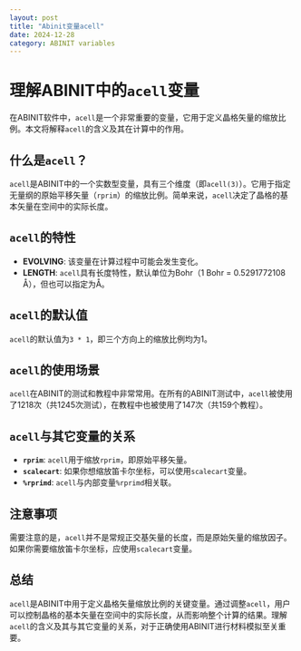 ```yaml
---
layout: post
title: "Abinit变量acell"
date: 2024-12-28
category: ABINIT variables
---
```


# 理解ABINIT中的`acell`变量

在ABINIT软件中，`acell`是一个非常重要的变量，它用于定义晶格矢量的缩放比例。本文将解释`acell`的含义及其在计算中的作用。

## 什么是`acell`？

`acell`是ABINIT中的一个实数型变量，具有三个维度（即`acell(3)`）。它用于指定无量纲的原始平移矢量（`rprim`）的缩放比例。简单来说，`acell`决定了晶格的基本矢量在空间中的实际长度。

## `acell`的特性

- **EVOLVING**: 该变量在计算过程中可能会发生变化。
- **LENGTH**: `acell`具有长度特性，默认单位为Bohr（1 Bohr = 0.5291772108 Å），但也可以指定为Å。

## `acell`的默认值

`acell`的默认值为`3 * 1`，即三个方向上的缩放比例均为1。

## `acell`的使用场景

`acell`在ABINIT的测试和教程中非常常用。在所有的ABINIT测试中，`acell`被使用了1218次（共1245次测试），在教程中也被使用了147次（共159个教程）。

## `acell`与其它变量的关系

- **`rprim`**: `acell`用于缩放`rprim`，即原始平移矢量。
- **`scalecart`**: 如果你想缩放笛卡尔坐标，可以使用`scalecart`变量。
- **`%rprimd`**: `acell`与内部变量`%rprimd`相关联。

## 注意事项

需要注意的是，`acell`并不是常规正交基矢量的长度，而是原始矢量的缩放因子。如果你需要缩放笛卡尔坐标，应使用`scalecart`变量。

## 总结

`acell`是ABINIT中用于定义晶格矢量缩放比例的关键变量。通过调整`acell`，用户可以控制晶格的基本矢量在空间中的实际长度，从而影响整个计算的结果。理解`acell`的含义及其与其它变量的关系，对于正确使用ABINIT进行材料模拟至关重要。

